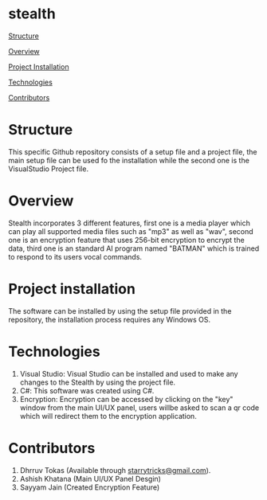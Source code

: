 # stealth
[Structure](#structure)

[Overview](#overview)

[Project Installation](#project-installation)

[Technologies](#technologies)

[Contributors](#contributors)

# Structure

This specific Github repository consists of a setup file and a project file, the main setup file can be used fo the installation while the second one is the VisualStudio Project file. 

# Overview

Stealth incorporates 3 different features, first one is a media player which can play all supported media files such as "mp3" as well as "wav", second one is an encryption feature that uses 256-bit encryption to encrypt the data, third one is an standard AI program named "BATMAN" which is trained to respond to its users vocal commands.

# Project installation

The software can be installed by using the setup file provided in the repository, the installation process requires any Windows OS.

# Technologies

1. Visual Studio: Visual Studio can be installed and used to make any changes to the Stealth by using the project file.
2. C#: This software was created using C#.
3. Encryption: Encryption can be accessed by clicking on the "key" window from the main UI/UX panel, users willbe asked to scan a qr code which will redirect them to the encryption application.

# Contributors

1. Dhrruv Tokas (Available through starrytricks@gmail.com).
2. Ashish Khatana (Main UI/UX Panel Desgin)
3. Sayyam Jain (Created Encryption Feature)
